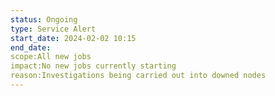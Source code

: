 ```yaml
---
status: Ongoing
type: Service Alert
start_date: 2024-02-02 10:15
end_date: 
scope:All new jobs
impact:No new jobs currently starting
reason:Investigations being carried out into downed nodes
---
```

